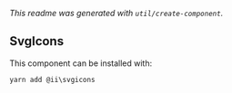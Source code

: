 _This readme was generated with `util/create-component`._

## SvgIcons

This component can be installed with:

```
yarn add @ii\svgicons
```
